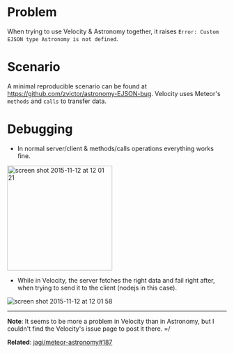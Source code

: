 # Problem

When trying to use Velocity & Astronomy together, it raises `Error: Custom EJSON type Astronomy is not defined`.

# Scenario

A minimal reproducible scenario can be found at https://github.com/zvictor/astronomy-EJSON-bug.
Velocity uses Meteor's `methods` and `calls` to transfer data.

# Debugging
* In normal server/client & methods/calls operations everything works fine.

<img width="241" alt="screen shot 2015-11-12 at 12 01 21" src="https://cloud.githubusercontent.com/assets/181076/11116910/fc862d90-8935-11e5-9ef0-fb55160afc51.png">

* While in Velocity, the server fetches the right data and fail right after, when trying to send it to the client (nodejs in this case).

![screen shot 2015-11-12 at 12 01 58](https://cloud.githubusercontent.com/assets/181076/11116912/00f7ef80-8936-11e5-9a2a-4c9fa715af26.png)


----


**Note**: It seems to be more a problem in Velocity than in Astronomy, but I couldn't find the Velocity's issue page to post it there. =/

**Related**: [jagi/meteor-astronomy#187](https://github.com/jagi/meteor-astronomy/issues/187)
